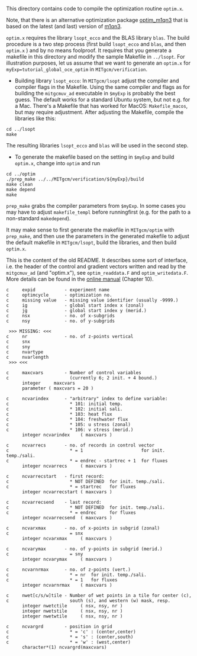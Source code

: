 This directory contains code to compile the optimization routine
`optim.x`.

Note, that there is an alternative optimization package [optim_m1qn3](
https://github.com/mjlosch/optim_m1qn3) that is based on the latest (and last)
version of
[m1qn3](https://who.rocq.inria.fr/Jean-Charles.Gilbert/modulopt/optimization-routines/m1qn3/m1qn3.html).

`optim.x` requires the library `lsopt_ecco` and the BLAS library `blas`. The
build procedure is a two step process (first build `lsopt_ecco` and `blas`, and
then `optim.x` ) and by no means foolproof. It requires that you generate a
makefile in this directory and modify the sample Makefile in `../lsopt`. For
illustration purposes, let us assume that we want to generate an `optim.x` for
`myExp=tutorial_global_oce_optim` in `MITgcm/verification`.

- Building library `lsopt_ecco`: In `MITgcm/lsopt` adjust the compiler and
  compiler flags in the Makefile. Using the same compiler and flags as for
  building the `mitgcmuv_ad` executable in `$myExp` is probably the best
  guess. The default works for a standard Ubuntu system, but not e.g. for a
  Mac. There's a Makefile that has worked for MacOS: `Makefile_macos`, but may
  require adjustment. After adjusting the Makefile, compile the libraries like
  this:

```
cd ../lsopt
make
```
The resulting libraries `lsopt_ecco` and `blas` will be used in the second
step.

- To generate the makefile based on the setting in `$myExp` and build
  `optim.x`, change into `optim` and run

```
cd ../optim
./prep_make ../../MITgcm/verification/${myExp}/build
make clean
make depend
make
```

`prep_make` grabs the compiler parameters from `$myExp`. In some cases you may
have to adjust `makefile_templ` before runningfirst (e.g. for the path to a
non-standard `makedepend`).

It may make sense to first generate the makefile in `MITgcm/optim` with
`prep_make`, and then use the parameters in the generated makefile to adjust
the default makefile in `MITgcm/lsopt`, build the libraries, and then build
`optim.x`.

This is the content of the old README. It describes some sort of interface,
i.e. the header of the control and gradient vectors written and read by the
`mitgcmuv_ad` (and "optim.x"), see `optim_readdata.F` and
`optim_writedata.F`. More details can be found in the [online
manual](https://mitgcm.readthedocs.io/en/latest/ocean_state_est/ocean_state_est.html#the-line-search-optimisation-algorithm)
(Chapter 10).

```
c     expid           - experiment name
c     optimcycle      - optimization no.
c     missing value   - missing value identifier (usually -9999.)
c     ig              - global start index x (zonal)
c     jg              - global start index y (merid.)
c     nsx             - no. of x-subgrids
c     nsy             - no. of y-subgrids

 >>> MISSING: <<<
c     nr              - no. of z-points vertical
c     snx
c     sny
c     nvartype
c     nvarlength
 >>> <<<

c     maxcvars        - Number of control variables
c                       (currently 6; 2 init. + 4 bound.)
      integer     maxcvars
      parameter ( maxcvars = 20 )

c     ncvarindex      - "arbitrary" index to define variable:
c                       * 101: initial temp.
c                       * 102: initial sali.
c                       * 103: heat flux
c                       * 104: freshwater flux
c                       * 105: u stress (zonal)
c                       * 106: v stress (merid.)
      integer ncvarindex    ( maxcvars )

c     ncvarrecs       - no. of records in control vector
c                       * = 1                      for init. temp./sali.
c                       * = endrec - startrec + 1  for fluxes
      integer ncvarrecs     ( maxcvars )

c     ncvarrecstart   - first record:
c                       * NOT DEFINED  for init. temp./sali.
c                       * = startrec   for fluxes
      integer ncvarrecstart ( maxcvars )

c     ncvarrecsend    - last record:
c                       * NOT DEFINED  for init. temp./sali.
c                       * = endrec     for fluxes
      integer ncvarrecsend  ( maxcvars )

c     ncvarxmax       - no. of x-points in subgrid (zonal)
c                       = snx
      integer ncvarxmax     ( maxcvars )

c     ncvarymax       - no. of y-points in subgrid (merid.)
c                       = sny
      integer ncvarymax     ( maxcvars )

c     ncvarnrmax      - no. of z-points (vert.)
c                       * = nr  for init. temp./sali.
c                       * = 1   for fluxes
      integer ncvarnrmax    ( maxcvars )

c     nwet[c/s/w]tile - Number of wet points in a tile for center (c),
c                       south (s), and western (w) mask, resp.
      integer nwetctile     ( nsx, nsy, nr )
      integer nwetstile     ( nsx, nsy, nr )
      integer nwetwtile     ( nsx, nsy, nr )

c     ncvargrd        - position in grid
c                       * = 'c' : (center,center)
c                       * = 's' : (center,south)
c                       * = 'w' : (west,center)
      character*(1) ncvargrd(maxcvars)

```
